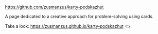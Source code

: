 https://github.com/zusmanzus/karty-podskazhut

A page dedicated to a creative approach for problem-solving using cards.

Take a look: https://zusmanzus.github.io/karty-podskazhut 👈